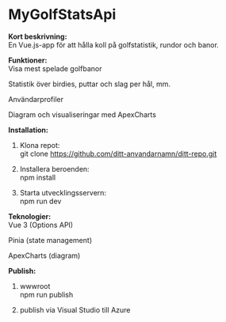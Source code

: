 # MyGolfStatsApi

**Kort beskrivning:**  
En Vue.js-app för att hålla koll på golfstatistik, rundor och banor.


**Funktioner:**  
Visa mest spelade golfbanor  
  
Statistik över birdies, puttar och slag per hål, mm.  
  
Användarprofiler  
  
Diagram och visualiseringar med ApexCharts  
  
  
**Installation:**  
1. Klona repot:  
git clone https://github.com/ditt-anvandarnamn/ditt-repo.git  
  
2. Installera beroenden:  
npm install  
  
3. Starta utvecklingsservern:  
npm run dev  
  
  
**Teknologier:**  
Vue 3 (Options API)  
  
Pinia (state management)  
  
ApexCharts (diagram)  
  
**Publish:**  
1. wwwroot  
npm run publish  
  
2. publish via Visual Studio till Azure  
